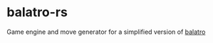 # balatro-rs

Game engine and move generator for a simplified version of [balatro](https://www.playbalatro.com/)

